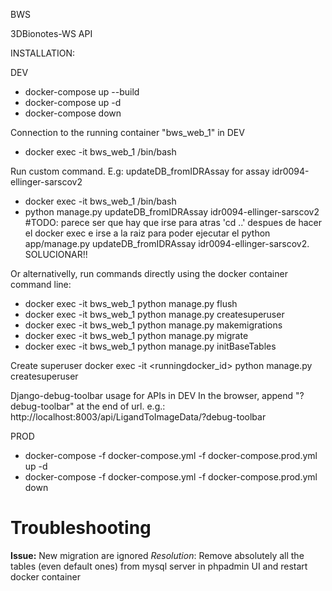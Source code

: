 BWS

3DBionotes-WS API

INSTALLATION:

DEV
- docker-compose up --build
- docker-compose up -d
- docker-compose down

 Connection to the running container "bws_web_1" in DEV
- docker exec -it bws_web_1 /bin/bash

Run custom command. E.g: updateDB_fromIDRAssay for assay idr0094-ellinger-sarscov2
- docker exec -it bws_web_1 /bin/bash
- python manage.py updateDB_fromIDRAssay idr0094-ellinger-sarscov2
#TODO: parece ser que hay que irse para atras 'cd ..' despues de hacer el docker exec e irse a la raiz para poder ejecutar el python app/manage.py updateDB_fromIDRAssay idr0094-ellinger-sarscov2. SOLUCIONAR!!

Or alternativelly, run commands directly using the docker container command line:
- docker exec -it bws_web_1 python manage.py flush
- docker exec -it bws_web_1 python manage.py createsuperuser
- docker exec -it bws_web_1 python manage.py makemigrations
- docker exec -it bws_web_1 python manage.py migrate
- docker exec -it bws_web_1 python manage.py initBaseTables

Create superuser
docker exec -it <runningdocker_id> python manage.py createsuperuser

Django-debug-toolbar usage for APIs in DEV
In the browser, append "?debug-toolbar" at the end of url.
 e.g.: http://localhost:8003/api/LigandToImageData/?debug-toolbar

PROD
- docker-compose -f docker-compose.yml -f docker-compose.prod.yml up -d
- docker-compose -f docker-compose.yml -f docker-compose.prod.yml down

# Troubleshooting
 
**Issue:** New migration are ignored
*Resolution*: Remove absolutely all the tables (even default ones) from mysql server in phpadmin UI and restart docker container